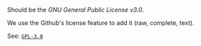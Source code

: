 Should be the _GNU General Public License v3.0_.

We use the Github's license feature to add it (raw, complete, text).

See: [`GPL-3.0`](https://github.com/github/choosealicense.com/blob/gh-pages/_licenses/gpl-3.0.txt)